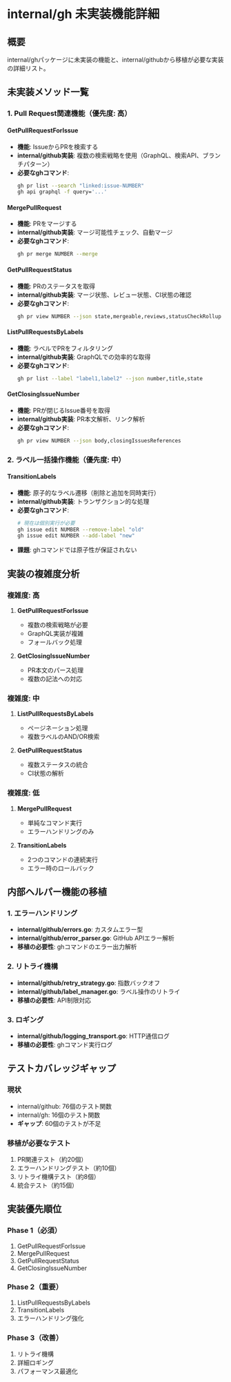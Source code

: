 # internal/gh 未実装機能詳細

## 概要
internal/ghパッケージに未実装の機能と、internal/githubから移植が必要な実装の詳細リスト。

## 未実装メソッド一覧

### 1. Pull Request関連機能（優先度: 高）

#### GetPullRequestForIssue
- **機能**: IssueからPRを検索する
- **internal/github実装**: 複数の検索戦略を使用（GraphQL、検索API、ブランチパターン）
- **必要なghコマンド**: 
  ```bash
  gh pr list --search "linked:issue-NUMBER"
  gh api graphql -f query='...'
  ```

#### MergePullRequest
- **機能**: PRをマージする
- **internal/github実装**: マージ可能性チェック、自動マージ
- **必要なghコマンド**:
  ```bash
  gh pr merge NUMBER --merge
  ```

#### GetPullRequestStatus
- **機能**: PRのステータスを取得
- **internal/github実装**: マージ状態、レビュー状態、CI状態の確認
- **必要なghコマンド**:
  ```bash
  gh pr view NUMBER --json state,mergeable,reviews,statusCheckRollup
  ```

#### ListPullRequestsByLabels
- **機能**: ラベルでPRをフィルタリング
- **internal/github実装**: GraphQLでの効率的な取得
- **必要なghコマンド**:
  ```bash
  gh pr list --label "label1,label2" --json number,title,state
  ```

#### GetClosingIssueNumber
- **機能**: PRが閉じるIssue番号を取得
- **internal/github実装**: PR本文解析、リンク解析
- **必要なghコマンド**:
  ```bash
  gh pr view NUMBER --json body,closingIssuesReferences
  ```

### 2. ラベル一括操作機能（優先度: 中）

#### TransitionLabels
- **機能**: 原子的なラベル遷移（削除と追加を同時実行）
- **internal/github実装**: トランザクション的な処理
- **必要なghコマンド**:
  ```bash
  # 現在は個別実行が必要
  gh issue edit NUMBER --remove-label "old" 
  gh issue edit NUMBER --add-label "new"
  ```
- **課題**: ghコマンドでは原子性が保証されない

## 実装の複雑度分析

### 複雑度: 高
1. **GetPullRequestForIssue**
   - 複数の検索戦略が必要
   - GraphQL実装が複雑
   - フォールバック処理

2. **GetClosingIssueNumber**
   - PR本文のパース処理
   - 複数の記法への対応

### 複雑度: 中
1. **ListPullRequestsByLabels**
   - ページネーション処理
   - 複数ラベルのAND/OR検索

2. **GetPullRequestStatus**
   - 複数ステータスの統合
   - CI状態の解析

### 複雑度: 低
1. **MergePullRequest**
   - 単純なコマンド実行
   - エラーハンドリングのみ

2. **TransitionLabels**
   - 2つのコマンドの連続実行
   - エラー時のロールバック

## 内部ヘルパー機能の移植

### 1. エラーハンドリング
- **internal/github/errors.go**: カスタムエラー型
- **internal/github/error_parser.go**: GitHub APIエラー解析
- **移植の必要性**: ghコマンドのエラー出力解析

### 2. リトライ機構
- **internal/github/retry_strategy.go**: 指数バックオフ
- **internal/github/label_manager.go**: ラベル操作のリトライ
- **移植の必要性**: API制限対応

### 3. ロギング
- **internal/github/logging_transport.go**: HTTP通信ログ
- **移植の必要性**: ghコマンド実行ログ

## テストカバレッジギャップ

### 現状
- internal/github: 76個のテスト関数
- internal/gh: 16個のテスト関数
- **ギャップ**: 60個のテストが不足

### 移植が必要なテスト
1. PR関連テスト（約20個）
2. エラーハンドリングテスト（約10個）
3. リトライ機構テスト（約8個）
4. 統合テスト（約15個）

## 実装優先順位

### Phase 1（必須）
1. GetPullRequestForIssue
2. MergePullRequest
3. GetPullRequestStatus
4. GetClosingIssueNumber

### Phase 2（重要）
1. ListPullRequestsByLabels
2. TransitionLabels
3. エラーハンドリング強化

### Phase 3（改善）
1. リトライ機構
2. 詳細ロギング
3. パフォーマンス最適化